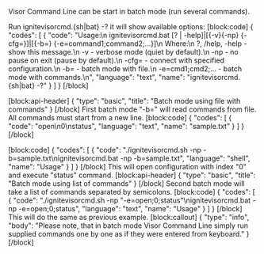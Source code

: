 Visor Command Line can be start in batch mode (run several commands).

Run ignitevisorcmd.{sh|bat} -? it will show available options:
[block:code]
{
  "codes": [
    {
      "code": "Usage:\n    ignitevisorcmd.bat [? | -help]|[{-v}{-np} {-cfg=<path>}]|[{-b=<path>} {-e=command1;command2;...}]\n    Where:\n        ?, /help, -help      - show this message.\n        -v                   - verbose mode (quiet by default).\n        -np                  - no pause on exit (pause by default).\n        -cfg=<path>          - connect with specified configuration.\n        -b=<path>            - batch mode with file.\n        -e=cmd1;cmd2;...     - batch mode with commands.\n",
      "language": "text",
      "name": "ignitevisorcmd.{sh|bat} -?"
    }
  ]
}
[/block]

[block:api-header]
{
  "type": "basic",
  "title": "Batch mode using file with commands"
}
[/block]
First batch mode "-b=<path>" will read commands from file. All commands must start from a new line.
[block:code]
{
  "codes": [
    {
      "code": "open\n0\nstatus",
      "language": "text",
      "name": "sample.txt"
    }
  ]
}
[/block]

[block:code]
{
  "codes": [
    {
      "code": "./ignitevisorcmd.sh -np -b=sample.txt\nignitevisorcmd.bat -np -b=sample.txt",
      "language": "shell",
      "name": "Usage"
    }
  ]
}
[/block]
This will open configuration with index "0" and execute "status" command.
[block:api-header]
{
  "type": "basic",
  "title": "Batch mode using list of commands"
}
[/block]
Second batch mode will take a list of commands separated by semicolons.
[block:code]
{
  "codes": [
    {
      "code": "./ignitevisorcmd.sh -np \"-e=open;0;status\"\nignitevisorcmd.bat -np -e=open;0;status",
      "language": "text",
      "name": "Usage"
    }
  ]
}
[/block]
This will do the same as previous example.
[block:callout]
{
  "type": "info",
  "body": "Please note, that in batch mode Visor Command Line simply run supplied commands one by one as if they were entered from keyboard."
}
[/block]